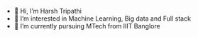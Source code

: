 - 👋 Hi, I’m Harsh Tripathi
- 👀 I’m interested in Machine Learning, Big data and Full stack
- 🌱 I’m currently pursuing MTech from IIIT Banglore

<!---
harshtripathi3/harshtripathi3 is a ✨ special ✨ repository because its `README.md` (this file) appears on your GitHub profile.
You can click the Preview link to take a look at your changes.
--->
